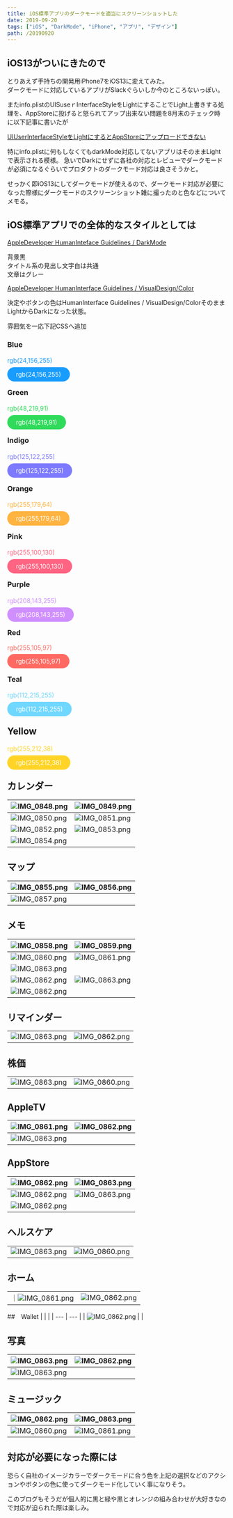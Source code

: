 ```yaml
---
title: iOS標準アプリのダークモードを適当にスクリーンショットした
date: 2019-09-20
tags: ["iOS", "DarkMode", "iPhone", "アプリ", "デザイン"]
path: /20190920
---
```


## iOS13がついにきたので

とりあえず手持ちの開発用iPhone7をiOS13に変えてみた。<br>
ダークモードに対応しているアプリがSlackぐらいしか今のところないっぽい。<br>

またinfo.plistのUISuseｒInterfaceStyleをLightにすることでLight上書きする処理を、AppStoreに投げると怒られてアップ出来ない問題を8月末のチェック時に以下記事に書いたが<br>

[UIUserInterfaceStyleをLightにするとAppStoreにアップロードできない](recolog.tokyo/20190831)<br>

特にinfo.plistに何もしなくてもdarkMode対応してないアプリはそのままLightで表示される模様。
急いでDarkにせずに各社の対応とレビューでダークモードが必須になるぐらいでプロダクトのダークモード対応は良さそうかと。

せっかく即iOS13にしてダークモードが使えるので、ダークモード対応が必要になった際様にダークモードのスクリーンショット雑に撮ったのと色などについてメモる。

## iOS標準アプリでの全体的なスタイルとしては

[AppleDeveloper HumanInteface Guidelines / DarkMode](https://developer.apple.com/design/human-interface-guidelines/ios/visual-design/dark-mode/)

背景黒<br>
タイトル系の見出し文字白は共通<br>
文章はグレー

[AppleDeveloper HumanInterface Guidelines / VisualDesign/Color](https://developer.apple.com/design/human-interface-guidelines/ios/visual-design/color/)

決定やボタンの色はHumanInterface Guidelines / VisualDesign/ColorそのままLightからDarkになった状態。

雰囲気を一応下記CSSへ追加

### Blue

<p style='color:rgb(24,156,255)'>rgb(24,156,255)</span>　

<span style='border-radius:20px;padding:8px 20px;background:rgb(24,156,255);color:white'>rgb(24,156,255)</span>

### Green

<p style='color:rgb(48,219,91)'>rgb(48,219,91)</span>　

<span style='border-radius:20px;padding:8px 20px;background:rgb(48,219,91);color:white'>rgb(48,219,91)</span>

### Indigo

<p style='color:rgb(125,122,255)'>rgb(125,122,255)</span>　

<span style='border-radius:20px;padding:8px 20px;background:rgb(125,122,255);color:white'>rgb(125,122,255)</span>

### Orange

<p style='color:rgb(255,179,64)'>rgb(255,179,64)</span>　

<span style='border-radius:20px;padding:8px 20px;background:rgb(255,179,64);color:white'>rgb(255,179,64)</span>

### Pink

<p style='color:rgb(255,100,130)'>rgb(255,100,130)</span>　

<span style='border-radius:20px;padding:8px 20px;background:rgb(255,100,130);color:white'>rgb(255,100,130)</span>

### Purple

<p style='color:rgb(208,143,255)'>rgb(208,143,255)</span>　

<span style='border-radius:20px;padding:8px 20px;background:rgb(208,143,255);color:white'>rgb(208,143,255)</span>

### Red

<p style='color:rgb(255,105,97)'>rgb(255,105,97)</span>

<span style='border-radius:20px;padding:8px 20px;background:rgb(255,105,97);color:white'>rgb(255,105,97)</span>

### Teal
<p style='color:rgb(112,215,255)'>rgb(112,215,255)</span>　

<span style='border-radius:20px;padding:8px 20px;background:rgb(112,215,255);color:white'>rgb(112,215,255)</span>


## Yellow

<p style='color:rgb(255,212,38)'>rgb(255,212,38)</span>　

<span style='border-radius:20px;padding:8px 20px;background:rgb(255,212,38);color:white'>rgb(255,212,38)</span>



## カレンダー
| ![IMG_0848.png](./IMG_0848.png) | ![IMG_0849.png](./IMG_0849.png) |
| --- | --- |
| ![IMG_0850.png](./IMG_0850.png) | ![IMG_0851.png](./IMG_0851.png) |
| ![IMG_0852.png](./IMG_0852.png) | ![IMG_0853.png](./IMG_0853.png) |
| ![IMG_0854.png](./IMG_0854.png) |

## マップ
| ![IMG_0855.png](./IMG_0855.png) | ![IMG_0856.png](./IMG_0856.png) |
| --- | --- |
| ![IMG_0857.png](./IMG_0857.png) |

## メモ
| ![IMG_0858.png](./IMG_0858.png) | ![IMG_0859.png](./IMG_0859.png) |
| --- | --- |
| ![IMG_0860.png](./IMG_0860.png) | ![IMG_0861.png](./IMG_0861.png) |
| ![IMG_0863.png](./IMG_0863.png) |
| ![IMG_0862.png](./IMG_0864.png) | ![IMG_0863.png](./IMG_0865.png) |
| ![IMG_0862.png](./IMG_0866.png) |

## リマインダー
|  |  |
| --- | --- |
| ![IMG_0863.png](./IMG_0867.png) | ![IMG_0862.png](./IMG_0868.png) |


## 株価
|  |  |
| --- | --- |
| ![IMG_0863.png](./IMG_0869.png) | ![IMG_0860.png](./IMG_0870.png) |


## AppleTV
| ![IMG_0861.png](./IMG_0871.png) | ![IMG_0862.png](./IMG_0872.png) |
| --- | ---|
| ![IMG_0863.png](./IMG_0873.png) |


## AppStore

| ![IMG_0862.png](./IMG_0874.png) | ![IMG_0863.png](./IMG_0875.png) |
| --- | ---|
| ![IMG_0862.png](./IMG_0876.png) | ![IMG_0863.png](./IMG_0877.png) |
| ![IMG_0862.png](./IMG_0878.png) |

## ヘルスケア
|  |  |
| --- | ---|
| ![IMG_0863.png](./IMG_0879.png) | ![IMG_0860.png](./IMG_0880.png) |


## ホーム
|  |  |
| --- | ---|
｜![IMG_0861.png](./IMG_0881.png) | ![IMG_0862.png](./IMG_0882.png) |

##　Wallet
|  |  |
| --- | --- |
| ![IMG_0862.png](./IMG_0884.png) |  |

## 写真
| ![IMG_0863.png](./IMG_0885.png) | ![IMG_0862.png](./IMG_0886.png) |
| --- | --- |
| ![IMG_0863.png](./IMG_0887.png) |


## ミュージック
| ![IMG_0862.png](./IMG_0888.png) | ![IMG_0863.png](./IMG_0889.png) |
| --- | --- |
| ![IMG_0860.png](./IMG_0890.png) | ![IMG_0861.png](./IMG_0891.png) |

## 対応が必要になった際には

恐らく自社のイメージカラーでダークモードに合う色を上記の選択などのアクションやボタンの色に使ってダークモード化していく事になりそう。

このブログもそうだが個人的に黒と緑や黒とオレンジの組み合わせが大好きなので対応が迫られた際は楽しみ。